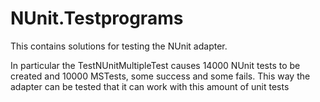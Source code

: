 # NUnit.Testprograms

This contains solutions for testing the NUnit adapter.

In particular the TestNUnitMultipleTest causes 14000 NUnit tests to be created and 10000 MSTests, some success and some fails.  This way the adapter can be tested that it can work with this amount of unit tests

